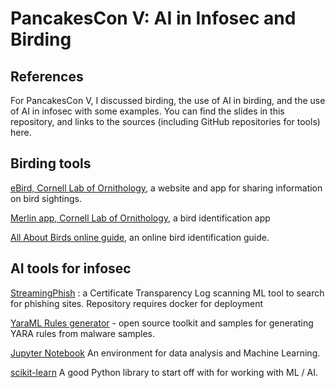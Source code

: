 # PancakesCon V: AI in Infosec and Birding
## References
For PancakesCon V, I discussed birding, the use of AI in birding, and the use of AI in infosec with some examples. You can find the slides in this repository, and links to the sources (including GitHub repositories for tools) here.

## Birding tools
[eBird, Cornell Lab of Ornithology](https://ebird.org/home), a website and app for sharing information on bird sightings.

[Merlin app, Cornell Lab of Ornithology](https://merlin.allaboutbirds.org/), a bird identification app 

[All About Birds online guide](https://allaboutbirds.org), an online bird identification guide.

## AI tools for infosec
[StreamingPhish](https://github.com/wesleyraptor/streamingphish) : a Certificate Transparency Log scanning ML tool to search for phishing sites. Repository requires docker for deployment

[YaraML Rules generator](https://github.com/sophos/yaraml_rules) - open source toolkit and samples for generating YARA rules from malware samples.

[Jupyter Notebook](https://jupyter.org/install) An environment for data analysis and Machine Learning.

[scikit-learn](https://scikit-learn.org/stable/_) A good Python library to start off with for working with ML / AI.
